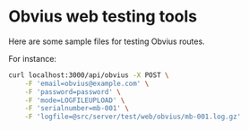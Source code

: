 # Obvius web testing tools

Here are some sample files for testing Obvius routes.

For instance:

```bash
curl localhost:3000/api/obvius -X POST \
	-F 'email=obvius@example.com' \
	-F 'password=password' \
	-F 'mode=LOGFILEUPLOAD' \
	-F 'serialnumber=mb-001' \
	-F 'logfile=@src/server/test/web/obvius/mb-001.log.gz'
```

